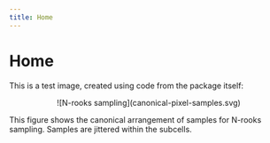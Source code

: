 ```yaml
---
title: Home
---
```


# Home

This is a test image, created using code from the package itself:

<center>![N-rooks sampling](canonical-pixel-samples.svg)</center>

This figure shows the canonical arrangement of samples for N-rooks sampling.
Samples are jittered within the subcells.
